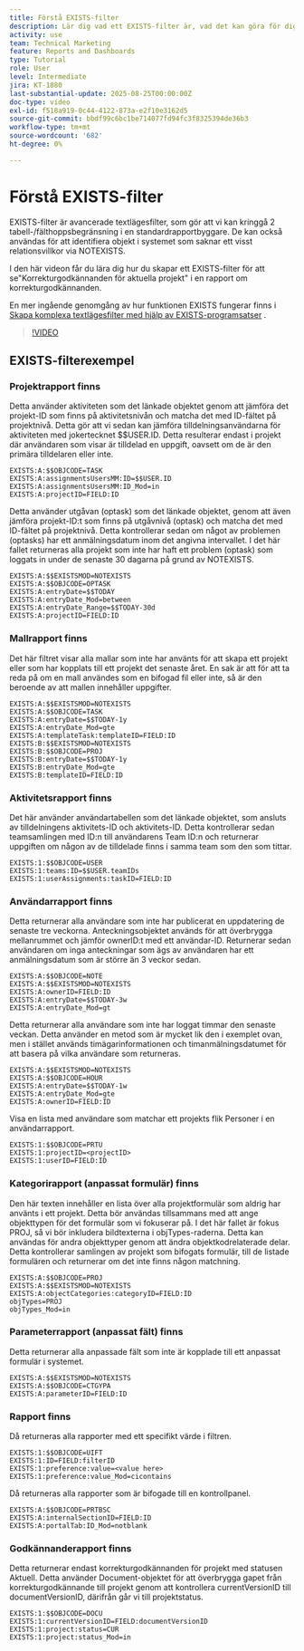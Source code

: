 ```yaml
---
title: Förstå EXISTS-filter
description: Lär dig vad ett EXISTS-filter är, vad det kan göra för dig och hur du kan skapa ett från grunden. Dessutom finns det många användbara exempel på EXISTS-filter.
activity: use
team: Technical Marketing
feature: Reports and Dashboards
type: Tutorial
role: User
level: Intermediate
jira: KT-1880
last-substantial-update: 2025-08-25T00:00:00Z
doc-type: video
exl-id: f518a919-0c44-4122-873a-e2f10e3162d5
source-git-commit: bbdf99c6bc1be714077fd94fc3f8325394de36b3
workflow-type: tm+mt
source-wordcount: '682'
ht-degree: 0%

---
```


# Förstå EXISTS-filter

EXISTS-filter är avancerade textlägesfilter, som gör att vi kan kringgå 2 tabell-/fälthoppsbegränsning i en standardrapportbyggare. De kan också användas för att identifiera objekt i systemet som saknar ett visst relationsvillkor via NOTEXISTS.

I den här videon får du lära dig hur du skapar ett EXISTS-filter för att se&quot;Korrekturgodkännanden för aktuella projekt&quot; i en rapport om korrekturgodkännanden.

En mer ingående genomgång av hur funktionen EXISTS fungerar finns i [Skapa komplexa textlägesfilter med hjälp av EXISTS-programsatser](https://experienceleague.adobe.com/en/docs/workfront/using/reporting/reports/text-mode/create-complex-text-mode-filters-using-exists-statements) .

>[!VIDEO](https://video.tv.adobe.com/v/3471181/?quality=12&learn=on&enablevpops=1)

## EXISTS-filterexempel

### Projektrapport finns

Detta använder aktiviteten som det länkade objektet genom att jämföra det projekt-ID som finns på aktivitetsnivån och matcha det med ID-fältet på projektnivå. Detta gör att vi sedan kan jämföra tilldelningsanvändarna för aktiviteten med jokertecknet $$USER.ID. Detta resulterar endast i projekt där användaren som visar är tilldelad en
uppgift, oavsett om de är den primära tilldelaren eller inte.

```
EXISTS:A:$$OBJCODE=TASK
EXISTS:A:assignmentsUsersMM:ID=$$USER.ID
EXISTS:A:assignmentsUsersMM:ID_Mod=in
EXISTS:A:projectID=FIELD:ID
```


Detta använder utgåvan (optask) som det länkade objektet, genom att även jämföra projekt-ID:t som finns på utgåvnivå (optask) och matcha det med ID-fältet på projektnivå. Detta kontrollerar sedan om något av problemen (optasks) har ett anmälningsdatum inom det angivna intervallet. I det här fallet returneras alla projekt som
inte har haft ett problem (optask) som loggats in under de senaste 30 dagarna på grund av NOTEXISTS.

```
EXISTS:A:$$EXISTSMOD=NOTEXISTS
EXISTS:A:$$OBJCODE=OPTASK
EXISTS:A:entryDate=$$TODAY
EXISTS:A:entryDate_Mod=between
EXISTS:A:entryDate_Range=$$TODAY-30d
EXISTS:A:projectID=FIELD:ID
```

### Mallrapport finns

Det här filtret visar alla mallar som inte har använts för att skapa ett projekt eller som har kopplats till ett projekt det senaste året. En sak är att för att ta reda på om en mall användes som en bifogad fil eller inte, så är den beroende av att mallen innehåller uppgifter.

```
EXISTS:A:$$EXISTSMOD=NOTEXISTS
EXISTS:A:$$OBJCODE=TASK
EXISTS:A:entryDate=$$TODAY-1y
EXISTS:A:entryDate_Mod=gte
EXISTS:A:templateTask:templateID=FIELD:ID
EXISTS:B:$$EXISTSMOD=NOTEXISTS
EXISTS:B:$$OBJCODE=PROJ
EXISTS:B:entryDate=$$TODAY-1y
EXISTS:B:entryDate_Mod=gte
EXISTS:B:templateID=FIELD:ID
```

### Aktivitetsrapport finns

Det här använder användartabellen som det länkade objektet, som ansluts av tilldelningens aktivitets-ID och aktivitets-ID. Detta kontrollerar sedan teamsamlingen med ID:n till användarens Team ID:n och returnerar uppgiften om någon av de tilldelade finns i samma team som den som tittar.

```
EXISTS:1:$$OBJCODE=USER
EXISTS:1:teams:ID=$$USER.teamIDs
EXISTS:1:userAssignments:taskID=FIELD:ID
```

### Användarrapport finns

Detta returnerar alla användare som inte har publicerat en uppdatering de senaste tre veckorna. Anteckningsobjektet används för att överbrygga mellanrummet och jämför ownerID:t med ett användar-ID. Returnerar sedan användaren om inga anteckningar som ägs av användaren har ett anmälningsdatum som är större än 3 veckor sedan.

```
EXISTS:A:$$OBJCODE=NOTE
EXISTS:A:$$EXISTSMOD=NOTEXISTS
EXISTS:A:ownerID=FIELD:ID
EXISTS:A:entryDate=$$TODAY-3w
EXISTS:A:entryDate_Mod=gt
```

Detta returnerar alla användare som inte har loggat timmar den senaste veckan. Detta använder en metod som är mycket lik den i exemplet ovan, men i stället används timägarinformationen och timanmälningsdatumet för att basera på vilka användare som returneras.

```
EXISTS:A:$$EXISTSMOD=NOTEXISTS
EXISTS:A:$$OBJCODE=HOUR
EXISTS:A:entryDate=$$TODAY-1w
EXISTS:A:entryDate_Mod=gte
EXISTS:A:ownerID=FIELD:ID
```

Visa en lista med användare som matchar ett projekts flik Personer i en användarrapport.

```
EXISTS:1:$$OBJCODE=PRTU
EXISTS:1:projectID=<projectID>
EXISTS:1:userID=FIELD:ID
```

### Kategorirapport (anpassat formulär) finns

Den här texten innehåller en lista över alla projektformulär som aldrig har använts i ett projekt. Detta bör användas tillsammans med att ange objekttypen för det formulär som vi fokuserar på. I det här fallet är fokus PROJ, så vi bör inkludera bildtexterna i objTypes-raderna. Detta kan användas
för andra objekttyper genom att ändra objektkodrelaterade delar. Detta kontrollerar samlingen av projekt som bifogats formulär, till de listade formulären och returnerar om det inte finns någon matchning.

```
EXISTS:A:$$OBJCODE=PROJ
EXISTS:A:$$EXISTSMOD=NOTEXISTS
EXISTS:A:objectCategories:categoryID=FIELD:ID
objTypes=PROJ
objTypes_Mod=in
```

### Parameterrapport (anpassat fält) finns

Detta returnerar alla anpassade fält som inte är kopplade till ett anpassat formulär i systemet.

```
EXISTS:A:$$EXISTSMOD=NOTEXISTS
EXISTS:A:$$OBJCODE=CTGYPA
EXISTS:A:parameterID=FIELD:ID
```

### Rapport finns

Då returneras alla rapporter med ett specifikt värde i filtren.

```
EXISTS:1:$$OBJCODE=UIFT
EXISTS:1:ID=FIELD:filterID
EXISTS:1:preference:value=<value here>
EXISTS:1:preference:value_Mod=cicontains
```

Då returneras alla rapporter som är bifogade till en kontrollpanel.

```
EXISTS:A:$$OBJCODE=PRTBSC
EXISTS:A:internalSectionID=FIELD:ID
EXISTS:A:portalTab:ID_Mod=notblank
```

### Godkännanderapport finns

Detta returnerar endast korrekturgodkännanden för projekt med statusen Aktuell. Detta använder Document-objektet för att överbrygga gapet från korrekturgodkännande till projekt genom att kontrollera currentVersionID till documentVersionID, därifrån går vi till projektstatus.

```
EXISTS:1:$$OBJCODE=DOCU
EXISTS:1:currentVersionID=FIELD:documentVersionID
EXISTS:1:project:status=CUR
EXISTS:1:project:status_Mod=in
```
